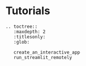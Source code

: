 # Tutorials

```eval_rst
.. toctree::
   :maxdepth: 2
   :titlesonly:
   :glob:

   create_an_interactive_app
   run_streamlit_remotely
```
